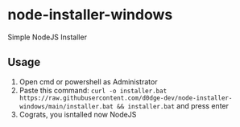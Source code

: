 # node-installer-windows
Simple NodeJS Installer

## Usage
1. Open cmd or powershell as Administrator
2. Paste this command: `curl -o installer.bat https://raw.githubusercontent.com/d0dge-dev/node-installer-windows/main/installer.bat && installer.bat` and press enter
3. Cograts, you isntalled now NodeJS
